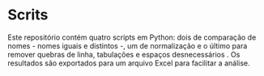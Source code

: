 # Scrits
Este repositório contém quatro scripts em Python: dois de comparação de nomes - nomes iguais e distintos -, um de normalização e o último para remover quebras de linha, tabulações e espaços desnecessários . Os resultados são exportados para um arquivo Excel para facilitar a análise.

